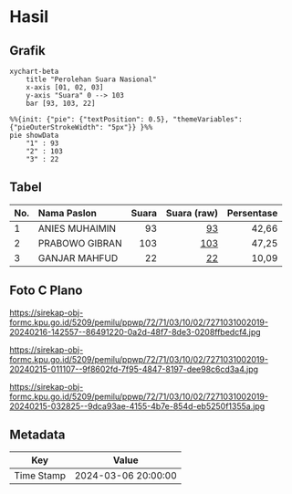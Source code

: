 # Hasil

## Grafik

```mermaid
xychart-beta
    title "Perolehan Suara Nasional"
    x-axis [01, 02, 03]
    y-axis "Suara" 0 --> 103
    bar [93, 103, 22]
```

```mermaid
%%{init: {"pie": {"textPosition": 0.5}, "themeVariables": {"pieOuterStrokeWidth": "5px"}} }%%
pie showData
    "1" : 93
    "2" : 103
    "3" : 22
```

## Tabel

| No. | Nama Paslon    | Suara | Suara (raw) | Persentase |
|:--- |:-------------- | -----:| -----------:| ----------:|
| 1   | ANIES MUHAIMIN | 93    | [93][p-1]   | 42,66      |
| 2   | PRABOWO GIBRAN | 103   | [103][p-2]  | 47,25      |
| 3   | GANJAR MAHFUD  | 22    | [22][p-3]   | 10,09      |


[p-1]: https://github.com/gigit-pemilu/pemilu-2024/blob/main/pilpres/hitung-suara/sub/72-sulawesi-tengah/sub/71-kota-palu/sub/03-palu-selatan/sub/1002-birobuli-utara/sub/019-tps/sub/paslon-1.txt
[p-2]: https://github.com/gigit-pemilu/pemilu-2024/blob/main/pilpres/hitung-suara/sub/72-sulawesi-tengah/sub/71-kota-palu/sub/03-palu-selatan/sub/1002-birobuli-utara/sub/019-tps/sub/paslon-2.txt
[p-3]: https://github.com/gigit-pemilu/pemilu-2024/blob/main/pilpres/hitung-suara/sub/72-sulawesi-tengah/sub/71-kota-palu/sub/03-palu-selatan/sub/1002-birobuli-utara/sub/019-tps/sub/paslon-3.txt

## Foto C Plano

https://sirekap-obj-formc.kpu.go.id/5209/pemilu/ppwp/72/71/03/10/02/7271031002019-20240216-142557--86491220-0a2d-48f7-8de3-0208ffbedcf4.jpg

https://sirekap-obj-formc.kpu.go.id/5209/pemilu/ppwp/72/71/03/10/02/7271031002019-20240215-011107--9f8602fd-7f95-4847-8197-dee98c6cd3a4.jpg

https://sirekap-obj-formc.kpu.go.id/5209/pemilu/ppwp/72/71/03/10/02/7271031002019-20240215-032825--9dca93ae-4155-4b7e-854d-eb5250f1355a.jpg


## Metadata

| Key        | Value               |
| ---------- | ------------------- |
| Time Stamp | 2024-03-06 20:00:00 |



